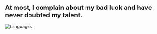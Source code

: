 ## At most, I complain about my bad luck and have never doubted my talent.
![Languages](https://github-readme-stats.vercel.app/api/top-langs/?username=vshou&hide_title=true&hide_border=true&layout=compact&bg_color=141321&theme=radical)
